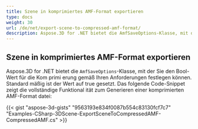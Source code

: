 ```yaml
---
title: Szene in komprimiertes AMF-Format exportieren
type: docs
weight: 30
url: /de/net/export-scene-to-compressed-amf-format/
description: Aspose.3D for .NET bietet die AmfSaveOptions-Klasse, mit der Sie den Bool-Wert für die Kom primi erung gemäß Ihren Anforderungen festlegen können. Standard mäßig ist der Wert auf true gesetzt.
---
```

##  **Szene in komprimiertes AMF-Format exportieren**
Aspose.3D for .NET bietet die `AmfSaveOptions`-Klasse, mit der Sie den Bool-Wert für die Kom primi erung gemäß Ihren Anforderungen festlegen können. Standard mäßig ist der Wert auf true gesetzt. Das folgende Code-Snippet zeigt die vollständige Funktional ität zum Generieren einer komprimierten AMF-Format datei:

{{< gist "aspose-3d-gists" "9563193e834f0087b554c83130fcf7c7" "Examples-CSharp-3DScene-ExportSceneToCompressedAMF-CompressedAMF.cs" >}}
